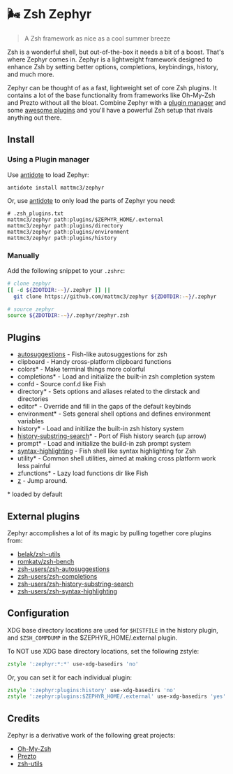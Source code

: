 # :wind_face: Zsh Zephyr

> A Zsh framework as nice as a cool summer breeze

Zsh is a wonderful shell, but out-of-the-box it needs a bit of a boost. That's where Zephyr comes in. Zephyr is a lightweight framework designed to enhance Zsh by setting better options, completions, keybindings, history, and much more.

Zephyr can be thought of as a fast, lightweight set of core Zsh plugins. It contains a lot of the base functionality from frameworks like Oh-My-Zsh and Prezto without all the bloat. Combine Zephyr with a [plugin manager][antidote] and some [awesome plugins](https://github.com/unixorn/awesome-zsh-plugins) and you'll have a powerful Zsh setup that rivals anything out there.

## Install

### Using a Plugin manager

Use [antidote] to load Zephyr:

```shell
antidote install mattmc3/zephyr
```

Or, use [antidote] to only load the parts of Zephyr you need:

```shell
# .zsh_plugins.txt
mattmc3/zephyr path:plugins/$ZEPHYR_HOME/.external
mattmc3/zephyr path:plugins/directory
mattmc3/zephyr path:plugins/environment
mattmc3/zephyr path:plugins/history
```

### Manually

Add the following snippet to your `.zshrc`:

```zsh
# clone zephyr
[[ -d ${ZDOTDIR:-~}/.zephyr ]] ||
  git clone https://github.com/mattmc3/zephyr ${ZDOTDIR:-~}/.zephyr

# source zephyr
source ${ZDOTDIR:-~}/.zephyr/zephyr.zsh
```

## Plugins

- [autosuggestions] - Fish-like autosuggestions for zsh
- clipboard - Handy cross-platform clipboard functions
- colors\* - Make terminal things more colorful
- completions\* - Load and initialize the built-in zsh completion system
- confd - Source conf.d like Fish
- directory\* - Sets options and aliases related to the dirstack and directories
- editor\* - Override and fill in the gaps of the default keybinds
- environment\* - Sets general shell options and defines environment variables
- history\* - Load and initilize the built-in zsh history system
- [history-substring-search]\* - Port of Fish history search (up arrow)
- prompt\* - Load and initialize the build-in zsh prompt system
- [syntax-highlighting][fast-syntax-highlighting] - Fish shell like syntax highlighting for Zsh
- utility\* - Common shell utilities, aimed at making cross platform work less painful
- zfunctions\* - Lazy load functions dir like Fish
- [z] - Jump around.

\* loaded by default

## External plugins

Zephyr accomplishes a lot of its magic by pulling together core plugins from:

- [belak/zsh-utils][zsh-utils]
- [romkatv/zsh-bench][zsh-bench]
- [zsh-users/zsh-autosuggestions][zsh-autosuggestions]
- [zsh-users/zsh-completions][zsh-completions]
- [zsh-users/zsh-history-substring-search][zsh-history-substring-search]
- [zsh-users/zsh-syntax-highlighting][zsh-syntax-highlighting]

## Configuration

XDG base directory locations are used for `$HISTFILE` in the history plugin, and `$ZSH_COMPDUMP` in the $ZEPHYR_HOME/.external plugin.

To NOT use XDG base directory locations, set the following zstyle:

```zsh
zstyle ':zephyr:*:*' use-xdg-basedirs 'no'
```

Or, you can set it for each individual plugin:

```zsh
zstyle ':zephyr:plugins:history' use-xdg-basedirs 'no'
zstyle ':zephyr:plugins:$ZEPHYR_HOME/.external' use-xdg-basedirs 'yes'
```

## Credits

Zephyr is a derivative work of the following great projects:

- [Oh-My-Zsh][ohmyzsh]
- [Prezto][prezto]
- [zsh-utils][zsh-utils]


[autosuggestions]: https://github.com/zsh-users/zsh-autosuggestions
[antidote]: https://getantidote.github.io
[history-substring-search]: https://github.com/zsh-users/zsh-history-substring-search
[ohmyzsh]: https://github.com/ohmyzsh/ohmyzsh
[prezto]: https://github.com/sorin-ionescu/prezto
[fast-syntax-highlighting]: https://github.com/zdharma-continuum/fast-syntax-highlighting
[zsh-utils]: https://github.com/belak/zsh-utils
[zsh-bench]: https://github.com/romkatv/zsh-bench
[zsh-autosuggestions]: https://github.com/zsh-users/zsh-autosuggestions
[zsh-completions]: https://github.com/zsh-users/zsh-completions
[zsh-history-substring-search]: https://github.com/zsh-users/zsh-history-subsring-search
[zsh-syntax-highlighting]: https://github.com/zsh-users/zsh-syntax-highlighting
[z]: https://github.com/rupa/z
